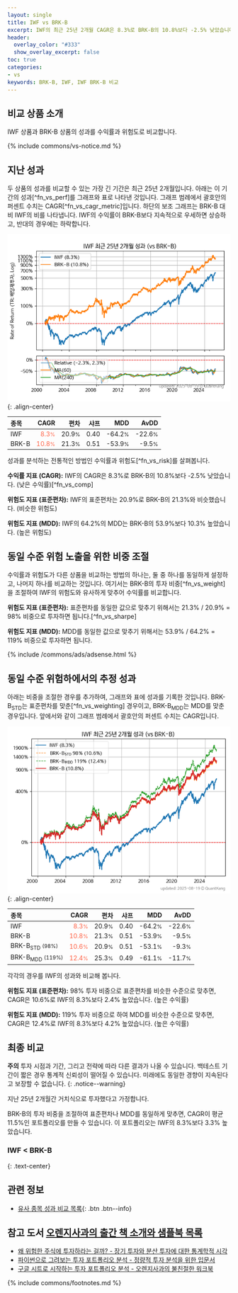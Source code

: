 ```yaml
---
layout: single
title: IWF vs BRK-B
excerpt: IWF의 최근 25년 2개월 CAGR은 8.3%로 BRK-B의 10.8%보다 -2.5% 낮았습니다.
header:
  overlay_color: "#333"
  show_overlay_excerpt: false
toc: true
categories:
- vs
keywords: BRK-B, IWF, IWF BRK-B 비교
---
```


## 비교 상품 소개


IWF 상품과 BRK-B 상품의 성과를 수익률과 위험도로 비교합니다.





{% include commons/vs-notice.md %}

## 지난 성과

두 상품의 성과를 비교할 수 있는 가장 긴 기간은 최근 25년 2개월입니다. 아래는 이 기간의 성과[^fn_vs_perf]를 그래프와 표로 나타낸 것입니다.
그래프 범례에서 괄호안의 퍼센트 수치는 CAGR[^fn_vs_cagr_metric]입니다.
하단의 보조 그래프는 BRK-B 대비 IWF의 비를 나타냅니다.
IWF의 수익률이 BRK-B보다 지속적으로 우세하면 상승하고, 반대의 경우에는 하락합니다.

![IWF](/vs/images/iwf-vs-brk-b_dual.png){: .align-center}

| **종목** | **CAGR** | **편차** | **샤프** | **MDD** | **AvDD** |
| :------------ | ------: | -----------: | -------: | ------: | -------: |
| IWF | <span style="color: tomato">8.3<small>%</small></span> | 20.9<small>%</small> | 0.40 | -64.2<small>%</small> | -22.6<small>%</small> |
| BRK-B | <span style="color: tomato">10.8<small>%</small></span> | 21.3<small>%</small> | 0.51 | -53.9<small>%</small> | -9.5<small>%</small> |

<!-- more -->


성과를 분석하는 전통적인 방법인 수익률과 위험도[^fn_vs_risk]를 살펴봅니다.

**수익률 지표 (CAGR):** IWF의 CAGR은 8.3%로 BRK-B의 10.8%보다 -2.5% 낮았습니다. (낮은 수익률)[^fn_vs_comp]

**위험도 지표 (표준편차):** IWF의 표준편차는 20.9%로 BRK-B의 21.3%와 비슷했습니다. (비슷한 위험도)

**위험도 지표 (MDD):** IWF의 64.2%의 MDD는 BRK-B의 53.9%보다 10.3% 높았습니다. (높은 위험도)



## 동일 수준 위험 노출을 위한 비중 조절

수익률과 위험도가 다른 상품을 비교하는 방법의 하나는, 둘 중 하나를 동일하게 설정하고, 나머지 하나를 비교하는 것입니다.
여기서는 BRK-B의 투자 비중[^fn_vs_weight]을 조절하여 IWF의 위험도와 유사하게 맞추어 수익률를 비교합니다.

**위험도 지표 (표준편차):** 표준편차를 동일한 값으로 맞추기 위해서는 21.3% / 20.9% = 98% 비중으로 투자하면 됩니다.[^fn_vs_sharpe]

**위험도 지표 (MDD):** MDD를 동일한 값으로 맞추기 위해서는 53.9% / 64.2% = 119% 비중으로 투자하면 됩니다.


{% include /commons/ads/adsense.html %}



## 동일 수준 위험하에서의 추정 성과

아래는 비중을 조절한 경우를 추가하여, 그래프와 표에 성과를 기록한 것입니다.
BRK-B<sub>STD</sub>는 표준편차를 맞춘[^fn_vs_weighting] 경우이고, BRK-B<sub>MDD</sub>는 MDD를 맞춘 경우입니다.
앞에서와 같이 그래프 범례에서 괄호안의 퍼센트 수치는 CAGR입니다.


![IWF](/vs/images/iwf-vs-brk-b.png){: .align-center}



| **종목** | **CAGR** | **편차** | **샤프** | **MDD** | **AvDD** |
| :------------ | ------: | -----------: | -------: | ------: | -------: |
| IWF | <span style="color: tomato">8.3<small>%</small></span> | 20.9<small>%</small> | 0.40 | -64.2<small>%</small> | -22.6<small>%</small> |
| BRK-B | <span style="color: tomato">10.8<small>%</small></span> | 21.3<small>%</small> | 0.51 | -53.9<small>%</small> | -9.5<small>%</small> |
| BRK-B<sub>STD</sub> <small>(98%)</small> | <span style="color: tomato">10.6<small>%</small></span> | 20.9<small>%</small> | 0.51 | -53.1<small>%</small> | -9.3<small>%</small> |
| BRK-B<sub>MDD</sub> <small>(119%)</small> | <span style="color: tomato">12.4<small>%</small></span> | 25.3<small>%</small> | 0.49 | -61.1<small>%</small> | -11.7<small>%</small> |



각각의 경우를 IWF의 성과와 비교해 봅니다.

**위험도 지표 (표준편차):** 98% 투자 비중으로 표준편차를 비슷한 수준으로 맞추면, CAGR은 10.6%로 IWF의 8.3%보다 2.4% 높았습니다. (높은 수익률)

**위험도 지표 (MDD):** 119% 투자 비중으로 하여 MDD를 비슷한 수준으로 맞추면, CAGR은 12.4%로 IWF의 8.3%보다 4.2% 높았습니다. (높은 수익률)




## 최종 비교

**주의** 투자 시점과 기간, 그리고 전략에 따라 다른 결과가 나올 수 있습니다. 백테스트 기간이 짧은 경우 통계적 신뢰성이 떨어질 수 있습니다. 미래에도 동일한 경향이 지속된다고 보장할 수 없습니다.
{: .notice--warning}

지난 25년 2개월간 거치식으로 투자했다고 가정합니다.

BRK-B의 투자 비중을 조절하여 표준편차나 MDD를 동일하게 맞추면, CAGR이 평균 11.5%인 포트폴리오를 만들 수 있습니다.
이 포트폴리오는 IWF의 8.3%보다 3.3% 높았습니다.

### IWF &lt; BRK-B
{: .text-center}


## 관련 정보

- [유사 종목 성과 비교 목록](/vs/){: .btn .btn--info}


## 참고 도서 [오렌지사과의 출간 책 소개와 샘플북 목록](https://kongdori.tistory.com/691)

- [왜 위험한 주식에 투자하라는 걸까? - 장기 투자와 분산 투자에 대한 통계학적 시각](https://kongdori.tistory.com/421)
- [파이썬으로 그려보는 투자 포트폴리오 분석  - 정량적 투자 분석을 위한 입문서](https://kongdori.tistory.com/643)
- [구글 시트로 시작하는 투자 포트폴리오 분석 - 오렌지사과의 불친절한 워크북](https://kongdori.tistory.com/449)

{% include commons/footnotes.md %}